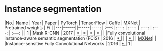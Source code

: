 Instance segmentation
===
|No.| Name | Year | Paper | PyTorch | TensorFlow | Caffe | MXNet | Pretrained weights | Fi |
|---|------||------| :---: | :---:| :---:   |  :---:     | :---: | :---: |     :---:          |
| 1 ||Mask R-CNN | 2017 | [ * ](https://arxiv.org/pdf/1703.06870.pdf) | [ * ](https://github.com/facebookresearch/maskrcnn-benchmark) | [ * ](https://github.com/CharlesShang/FastMaskRCNN) | [ * ](https://github.com/facebookresearch/Detectron) | |
|Fully convolutional instance-aware semantic segmentation (FCIS) | 2016 | [ * ](https://arxiv.org/pdf/1611.07709.pdf) |  |  | [ * ](https://github.com/msracver/FCIS) |  | [MXNet](https://github.com/msracver/FCIS)|
| |Instance-sensitive Fully Convolutional Networks | 2016 | [ * ](https://arxiv.org/pdf/1603.08678.pdf) | 1 |
